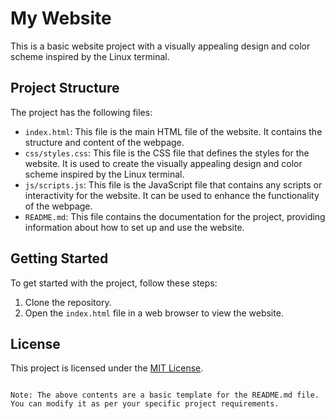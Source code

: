 # My Website

This is a basic website project with a visually appealing design and color scheme inspired by the Linux terminal.

## Project Structure

The project has the following files:

- `index.html`: This file is the main HTML file of the website. It contains the structure and content of the webpage.
- `css/styles.css`: This file is the CSS file that defines the styles for the website. It is used to create the visually appealing design and color scheme inspired by the Linux terminal.
- `js/scripts.js`: This file is the JavaScript file that contains any scripts or interactivity for the website. It can be used to enhance the functionality of the webpage.
- `README.md`: This file contains the documentation for the project, providing information about how to set up and use the website.

## Getting Started

To get started with the project, follow these steps:

1. Clone the repository.
2. Open the `index.html` file in a web browser to view the website.

## License

This project is licensed under the [MIT License](LICENSE).
```

Note: The above contents are a basic template for the README.md file. You can modify it as per your specific project requirements.